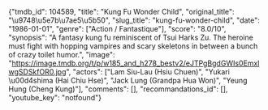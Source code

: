 {"tmdb_id": 104589, "title": "Kung Fu Wonder Child", "original_title": "\u9748\u5e7b\u7ae5\u5b50", "slug_title": "kung-fu-wonder-child", "date": "1986-01-01", "genre": ["Action / Fantastique"], "score": "8.0/10", "synopsis": "A fantasy kung fu reminiscent of Tsui Harks Zu. The heroine must fight with hopping vampires and scary skeletons in between a bunch of crazy toilet humor.", "image": "https://image.tmdb.org/t/p/w185_and_h278_bestv2/eJTPgBgdGWIs0EmxlwgSDSkfOR0.jpg", "actors": ["Lam Siu-Lau (Hsiu Chuen)", "Yukari \u00d4shima (Hai Chiu Hse)", "Jack Lung (Grandpa Hua Won)", "Yeung Hung (Cheng Kung)"], "comments": [], "recommandations_id": [], "youtube_key": "notfound"}
